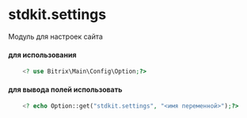 # stdkit.settings
Модуль для настроек сайта

#### для использования 
```php
	<? use Bitrix\Main\Config\Option;?>
```

#### для вывода полей использовать 
```php
	<? echo Option::get("stdkit.settings", "<имя переменной>");?>
```
